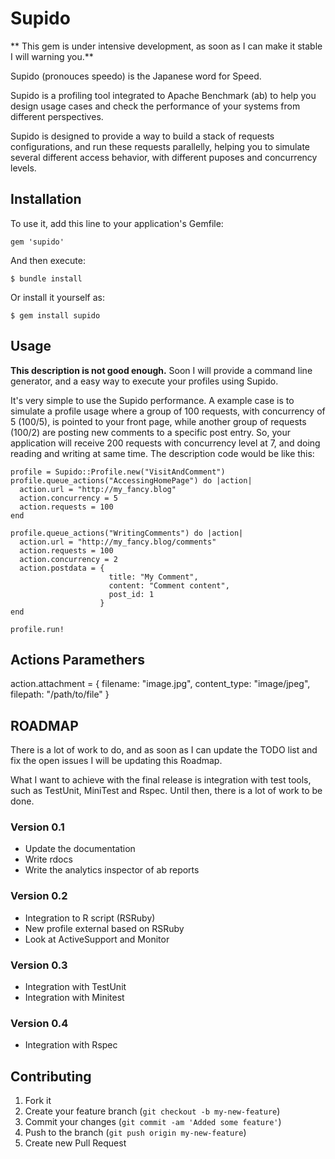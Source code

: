 # Supido

** This gem is under intensive development, as soon as I can make it stable I
will warning you.**

Supido (pronouces speedo) is the Japanese word for Speed.

Supido is a profiling tool integrated to Apache Benchmark (ab) to help you
design usage cases and check the performance of your systems from different
perspectives.

Supido is designed to provide a way to build a stack of requests configurations,
and run these requests parallelly, helping you to simulate several different 
access behavior, with different puposes and concurrency levels.

## Installation

To use it, add this line to your application's Gemfile:

    gem 'supido'

And then execute:

    $ bundle install

Or install it yourself as:

    $ gem install supido

## Usage

**This description is not good enough.** Soon I will provide a command line 
generator, and a easy way to execute your profiles using Supido.

It's very simple to use the Supido performance. A example case is to 
simulate a profile usage where a group of 100 requests, with concurrency of 5 
(100/5), is pointed to your front page, while another group of requests (100/2) 
are posting new comments to a specific post entry. So, your application will 
receive 200 requests with concurrency level at 7, and doing reading and writing
at same time. The description code would be like this:

    profile = Supido::Profile.new("VisitAndComment")
    profile.queue_actions("AccessingHomePage") do |action|
      action.url = "http://my_fancy.blog"
      action.concurrency = 5
      action.requests = 100
    end

    profile.queue_actions("WritingComments") do |action|
      action.url = "http://my_fancy.blog/comments"
      action.requests = 100
      action.concurrency = 2
      action.postdata = {
                          title: "My Comment", 
                          content: "Comment content", 
                          post_id: 1
                        }
    end

    profile.run!

## Actions Paramethers

  action.attachment = {
                        filename: "image.jpg",
                        content_type: "image/jpeg",
                        filepath: "/path/to/file"
                      }

## ROADMAP

There is a lot of work to do, and as soon as I can update the TODO list and fix
the open issues I will be updating this Roadmap.

What I want to achieve with the final release is integration with test tools,
such as TestUnit, MiniTest and Rspec. Until then, there is a lot of work to be 
done.

### Version 0.1

* Update the documentation
* Write rdocs
* Write the analytics inspector of ab reports

### Version 0.2

* Integration to R script (RSRuby)
* New profile external based on RSRuby
* Look at ActiveSupport and Monitor

### Version 0.3

* Integration with TestUnit
* Integration with Minitest

### Version 0.4

* Integration with Rspec

## Contributing

1. Fork it
2. Create your feature branch (`git checkout -b my-new-feature`)
3. Commit your changes (`git commit -am 'Added some feature'`)
4. Push to the branch (`git push origin my-new-feature`)
5. Create new Pull Request
